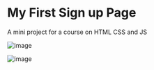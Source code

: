 # My First Sign up Page

A mini project for a course on HTML CSS and JS

![image](https://github.com/user-attachments/assets/06d6d3a6-4055-4d0b-b3fa-10ec998e9997)

![image](https://github.com/user-attachments/assets/f5f73b45-b68d-4d20-9d8a-64400f04ebd7)
